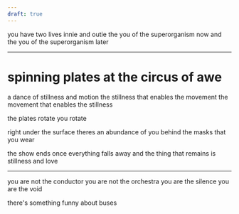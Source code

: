 ```yaml
---
draft: true
---
```

you have two lives
innie and outie
the you of the superorganism now
and the you of the superorganism later

---

# spinning plates at the circus of awe

a dance of stillness and motion
the stillness that enables the movement
the movement that enables the stillness

the plates rotate
you rotate

right under the surface
theres an abundance of you
behind the masks that you wear

the show ends
once everything falls away
and the thing that remains
is stillness and love


---

you are not the conductor
you are not the orchestra
you are the silence
you are the void


there's something funny about buses



